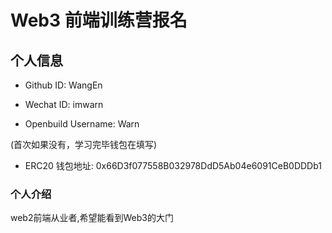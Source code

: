 # Web3 前端训练营报名

## 个人信息

* Github ID: WangEn

* Wechat ID: imwarn

* Openbuild Username: Warn

(首次如果没有，学习完毕钱包在填写)

* ERC20 钱包地址:
0x66D3f077558B032978DdD5Ab04e6091CeB0DDDb1

### 个人介绍

web2前端从业者,希望能看到Web3的大门
